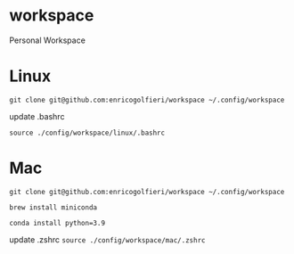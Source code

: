 # workspace
Personal Workspace

# Linux 
`
git clone git@github.com:enricogolfieri/workspace ~/.config/workspace 
`

update .bashrc

`
source ./config/workspace/linux/.bashrc
`
# Mac 

`
git clone git@github.com:enricogolfieri/workspace ~/.config/workspace 
`

`
brew install miniconda 
`

`
conda install python=3.9 
`

update .zshrc
`
source ./config/workspace/mac/.zshrc
`
